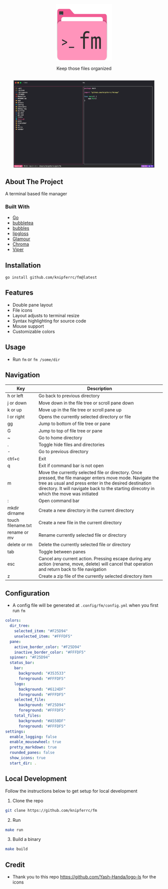 <p align="center">
  <img src="./assets/logo.svg" height="180" width="180" />
  <p align="center">
    Keep those files organized
  </p>
</p>

<p align="center" style="margin-top: 30px; margin-bottom: 20px;">
  <img src="./assets/screenshot.png" width="450" title="hover text">
</p>

## About The Project

A terminal based file manager

### Built With

- [Go](https://golang.org/)
- [bubbletea](https://github.com/charmbracelet/bubbletea)
- [bubbles](https://github.com/charmbracelet/bubbles)
- [lipgloss](https://github.com/charmbracelet/lipgloss)
- [Glamour](https://github.com/charmbracelet/glamour)
- [Chroma](https://github.com/alecthomas/chroma)
- [Viper](https://github.com/spf13/viper)

## Installation

```
go install github.com/knipferrc/fm@latest
```

## Features

- Double pane layout
- File icons
- Layout adjusts to terminal resize
- Syntax highlighting for source code
- Mouse support
- Customizable colors

## Usage

- Run `fm` or `fm /some/dir`

## Navigation

| Key                | Description                                                                                                                                                                                                                                                      |
| ------------------ | ---------------------------------------------------------------------------------------------------------------------------------------------------------------------------------------------------------------------------------------------------------------- |
| h or left          | Go back to previous directory                                                                                                                                                                                                                                    |
| j or down          | Move down in the file tree or scroll pane down                                                                                                                                                                                                                   |
| k or up            | Move up in the file tree or scroll pane up                                                                                                                                                                                                                       |
| l or right         | Opens the currently selected directory or file                                                                                                                                                                                                                   |
| gg                 | Jump to bottom of file tree or pane                                                                                                                                                                                                                              |
| G                  | Jump to top of file tree or pane                                                                                                                                                                                                                                 |
| ~                  | Go to home directory                                                                                                                                                                                                                                             |
| .                  | Toggle hide files and directories                                                                                                                                                                                                                                |
| -                  | Go to previous directory                                                                                                                                                                                                                                         |
| ctrl+c             | Exit                                                                                                                                                                                                                                                             |
| q                  | Exit if command bar is not open                                                                                                                                                                                                                                  |
| m                  | Move the currently selected file or directory. Once pressed, the file manager enters move mode. Navigate the tree as usual and press enter in the desired destination directory. It will navigate back to the starting direcotry in which the move was initiated |
| :                  | Open command bar                                                                                                                                                                                                                                                 |
| mkdir dirname      | Create a new directory in the current directory                                                                                                                                                                                                                  |
| touch filename.txt | Create a new file in the current directory                                                                                                                                                                                                                       |
| rename or mv       | Rename currently selected file or directory                                                                                                                                                                                                                      |
| delete or rm       | Delete the currently selected file or directory                                                                                                                                                                                                                  |
| tab                | Toggle between panes                                                                                                                                                                                                                                             |
| esc                | Cancel any current action. Pressing escape during any action (rename, move, delete) will cancel that operation and return back to file navigation                                                                                                                |
| z                  | Create a zip file of the currently selected directory item                                                                                                                                                                                                       |

## Configuration

- A config file will be generated at `.config/fm/config.yml` when you first run `fm`

```yml
colors:
  dir_tree:
    selected_item: "#F25D94"
    unselected_item: "#FFFDF5"
  pane:
    active_border_color: "#F25D94"
    inactive_border_color: "#FFFDF5"
  spinner: "#F25D94"
  status_bar:
    bar:
      background: "#353533"
      foreground: "#FFFDF5"
    logo:
      background: "#6124DF"
      foreground: "#FFFDF5"
    selected_file:
      background: "#F25D94"
      foreground: "#FFFDF5"
    total_files:
      background: "#A550DF"
      foreground: "#FFFDF5"
settings:
  enable_logging: false
  enable_mousewheel: true
  pretty_markdown: true
  rounded_panes: false
  show_icons: true
  start_dir: .
```

## Local Development

Follow the instructions below to get setup for local development

1. Clone the repo

```sh
git clone https://github.com/knipferrc/fm
```

2. Run

```sh
make run
```

3. Build a binary

```sh
make build
```

## Credit

- Thank you to this repo https://github.com/Yash-Handa/logo-ls for the icons
